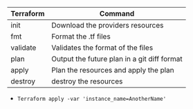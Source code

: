 | Terraform | Command |
| --------- | ------- |
| init      | Download the providers resources|
| fmt       | Format the .tf  files |
| validate | Validates the format of the files |
| plan | Output the future plan in a git diff format |
| apply | Plan the resources and apply the plan |
| destroy | destroy the resources |

* `Terraform apply -var 'instance_name=AnotherName'`